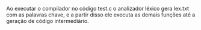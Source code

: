 Ao executar o compilador no código test.c o analizador léxico gera lex.txt com as palavras chave, e a partir disso ele executa as demais funções até a geração de código intermediário.